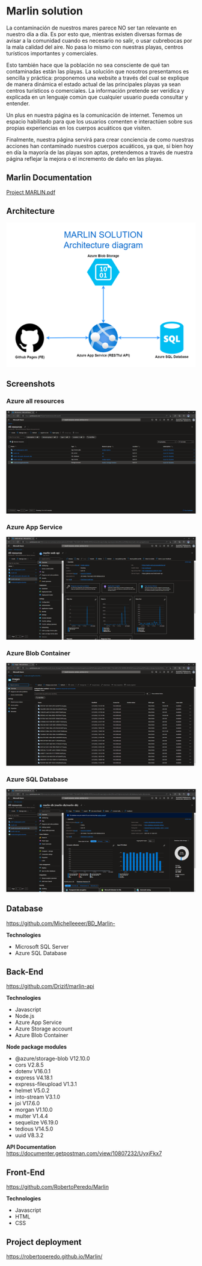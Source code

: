 ﻿# Marlin solution
 
 La contaminación de nuestros mares parece NO ser tan relevante en nuestro día a día. Es por esto que, mientras existen diversas formas de avisar a la comunidad cuando es necesario no salir, o usar cubrebocas por la mala calidad del aire. No pasa lo mismo con nuestras playas, centros turísticos importantes y comerciales.


Esto también hace que la población no sea consciente de qué tan contaminadas están las playas. La solución que nosotros presentamos es sencilla y práctica: proponemos una website a través del cual se explique de manera dinámica el estado actual de las principales playas ya sean centros turísticos o comerciales. La información pretende ser verídica y explicada en un lenguaje común que cualquier usuario pueda consultar y entender.


Un plus en nuestra página es la comunicación de internet. Tenemos un espacio habilitado para que los usuarios comenten e interactúen sobre sus propias experiencias en los cuerpos acuáticos que visiten.


Finalmente, nuestra página servirá para crear conciencia de como nuestras acciones han contaminado nuestros cuerpos acuáticos, ya que, si bien hoy en día la mayoría de las playas son aptas, pretendemos a través de nuestra página reflejar la mejora o el incremento de daño en las playas.

## Marlin Documentation
[Project MARLIN.pdf](https://github.com/Drizif/marlin-solution/files/8701577/Project.MARLIN.pdf)


## Architecture
<img src="/docs/diagrams/architecture_diagram.drawio.png" alt="Architecture diagram"/>


## Screenshots
### Azure all resources
<img src="/docs/screenshots/azure_all_resources.png" alt="All resources"/>

### Azure App Service
<img src="/docs/screenshots/azure_app_service_api.png" alt="App Service"/>

### Azure Blob Container
<img src="/docs/screenshots/azure_blob_container.png" alt="Blob Container"/>

### Azure SQL Database
<img src="/docs/screenshots/azure_sql_database.png" alt="SQL Database"/>


## Database
https://github.com/Michelleeeer/BD_Marlin-

**Technologies**
* Microsoft SQL Server
* Azure SQL Database

## Back-End
https://github.com/Drizif/marlin-api

**Technologies**
* Javascript
* Node.js
* Azure App Service
* Azure Storage account
* Azure Blob Container

**Node package modules**
* @azure/storage-blob V12.10.0
* cors V2.8.5
* dotenv V16.0.1
* express V4.18.1
* express-fileupload V1.3.1
* helmet V5.0.2
* into-stream V3.1.0
* joi V17.6.0
* morgan V1.10.0
* multer V1.4.4
* sequelize V6.19.0
* tedious V14.5.0
* uuid V8.3.2


**API Documentation**
https://documenter.getpostman.com/view/10807232/UyxjFkx7


## Front-End
https://github.com/RobertoPeredo/Marlin

**Technologies**
* Javascript
* HTML
* CSS


## Project deployment
https://robertoperedo.github.io/Marlin/

